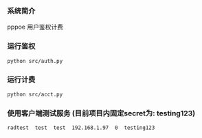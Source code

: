 ### 系统简介
pppoe 用户鉴权计费


### 运行鉴权
``` bash
python src/auth.py
```


### 运行计费
``` bash
python src/acct.py
```


### 使用客户端测试服务 (目前项目内固定secret为: testing123)
``` bash
radtest  test  test  192.168.1.97  0  testing123
```

